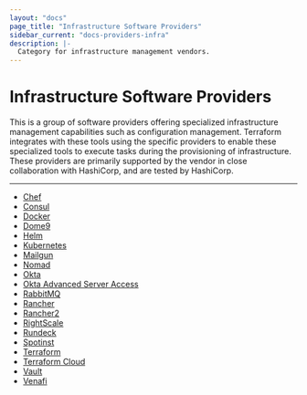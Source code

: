 ```yaml
---
layout: "docs"
page_title: "Infrastructure Software Providers"
sidebar_current: "docs-providers-infra"
description: |-
  Category for infrastructure management vendors.
---
```


# Infrastructure Software Providers

This is a group of software providers offering specialized infrastructure
management capabilities such as configuration management. Terraform integrates
with these tools using the specific providers to enable these specialized tools
to execute tasks during the provisioning of infrastructure.  These providers
are primarily supported by the vendor in close collaboration with HashiCorp,
and are tested by HashiCorp.

---

- [Chef](/docs/providers/chef/index.html)
- [Consul](/docs/providers/consul/index.html)
- [Docker](/docs/providers/docker/index.html)
- [Dome9](/docs/providers/dome9/index.html)
- [Helm](/docs/providers/helm/index.html)
- [Kubernetes](/docs/providers/kubernetes/index.html)
- [Mailgun](/docs/providers/mailgun/index.html)
- [Nomad](/docs/providers/nomad/index.html)
- [Okta](/docs/providers/okta/index.html)
- [Okta Advanced Server Access](/docs/providers/oktaasa/index.html)
- [RabbitMQ](/docs/providers/rabbitmq/index.html)
- [Rancher](/docs/providers/rancher/index.html)
- [Rancher2](/docs/providers/rancher2/index.html)
- [RightScale](/docs/providers/rightscale/index.html)
- [Rundeck](/docs/providers/rundeck/index.html)
- [Spotinst](/docs/providers/spotinst/index.html)
- [Terraform](/docs/providers/terraform/index.html)
- [Terraform Cloud](/docs/providers/tfe/index.html)
- [Vault](/docs/providers/vault/index.html)
- [Venafi](/docs/providers/venafi/index.html)
